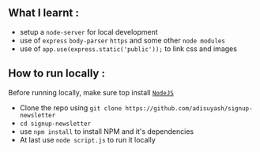 ## What I learnt :

- setup a `node-server` for local development
- use of `express` `body-parser` `https` and some other `node modules`
- use of `app.use(express.static('public'));` to link css and images

## How to run locally :
Before running locally, make sure top install [`NodeJS`](https://nodejs.org/en)
- Clone the repo using `git clone https://github.com/adisuyash/signup-newsletter`
- `cd signup-newsletter`
- use `npm install` to install NPM and it's dependencies
- At last use `node script.js` to run it locally